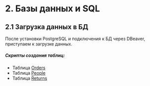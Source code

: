 # 2. Базы данных и SQL
## 2.1 Загрузка данных в БД
После установки PostgreSQL и подключения к БД через DBeaver, приступаем к загрузке данных.
##### Скрипты создания таблиц:
- Таблица [Orders](https://github.com/adrianhel/datalearn/raw/main/DE-101/Module2/data/orders.sql)
- Таблица [People]()
- Таблица [Returns]()
